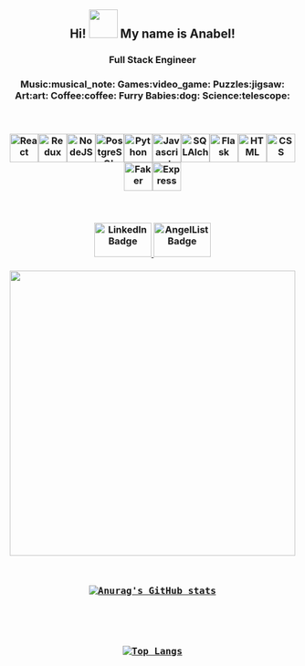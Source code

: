 <h2 align="center">
  Hi!
  <img src="https://media.giphy.com/media/hvRJCLFzcasrR4ia7z/giphy.gif" width="50"/>
  My name is Anabel!
</h2>
<h3 align="center">Full Stack Engineer</h3>
<h3 align="center">Music:musical_note:  Games:video_game:  Puzzles:jigsaw: Art:art: Coffee:coffee: Furry Babies:dog: Science:telescope:
<p align="center">
<br></br>
<img src="https://upload.wikimedia.org/wikipedia/commons/thumb/a/a7/React-icon.svg/2300px-React-icon.svg.png" alt="React" width="50"/><img src="https://miro.medium.com/max/312/1*SRL22ADht1NU4LXUeU4YVg.png" alt="Redux" width="50"/><img src="https://pngset.com/images/node-js-nodejs-number-symbol-text-recycling-symbol-transparent-png-1383018.png" alt="NodeJS" width="50"/><img src="https://user-images.githubusercontent.com/24623425/36042969-f87531d4-0d8a-11e8-9dee-e87ab8c6a9e3.png" alt="PostgreSQL" width="50"/><img src="https://upload.wikimedia.org/wikipedia/commons/thumb/0/0a/Python.svg/1200px-Python.svg.png" alt="Python" width="50"/><img src="https://cdn.iconscout.com/icon/free/png-256/javascript-2752148-2284965.png" alt="Javascript" width="50"/><img src="https://lms.techxyte.com/assets/technologies-logos/274/3.png" alt="SQLAlchemy" width="50"/><img src="https://sooftware.io/static/13c286ed78e56cb5a139e269d8eaea5f/fe339/flask.png" alt="Flask" width="50"/><img src="https://cdn-icons-png.flaticon.com/512/732/732212.png" alt="HTML" width="50"/><img src="https://cdn4.iconfinder.com/data/icons/iconsimple-programming/512/css-512.png" alt="CSS" width="50"/><img src="https://user-images.githubusercontent.com/88516795/164551206-85a53ec1-0da9-4432-9822-ce40c6a3f16e.png" alt="Faker" width="50"/><img src="https://res.cloudinary.com/practicaldev/image/fetch/s--rQS9VcWG--/c_imagga_scale,f_auto,fl_progressive,h_720,q_auto,w_1280/https://dev-to-uploads.s3.amazonaws.com/uploads/articles/zojuy79lo3fn3qdt7g6p.png" alt="Express" width="50"/>
<br><br>
  
</p>
  <p align="center">
  <br>
  <a href="https://www.linkedin.com/in/anabel-villalobos-5772ab196/">
    <img src="https://www.logo.wine/a/logo/LinkedIn/LinkedIn-Wordmark-White-Dark-Background-Logo.wine.svg" width="100" height="60" alt="LinkedIn Badge"/>
  </a> 
  <a href="https://angel.co/u/anabel-villalobos">
    <img src="http://simplycareer.com/wp-content/uploads/2016/08/angellist-425x215.png" width="100" height="60" alt="AngelList Badge"/>
  </a>
  <br><br>
  <img src="https://media3.giphy.com/media/f3CtEsJ72j86DIumaJ/giphy.gif?cid=ecf05e47j62pzhcm55yfbjm2tcnedbfbu9c63hk02dqdnk7i&rid=giphy.gif&ct=g" width="500">
</p>
</p>
<pre align="center">

[![Anurag's GitHub stats](https://github-readme-stats.vercel.app/api?username=annvilla1998&theme=panda)](https://github.com/anuraghazra/github-readme-stats)   
  
</pre>
<pre align="center">

[![Top Langs](https://github-readme-stats.vercel.app/api/top-langs/?username=annvilla1998&theme=panda)](https://github.com/anuraghazra/github-readme-stats) 
  
</pre>

